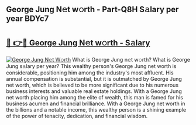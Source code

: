 ## George Jung N𝚎t w𝚘rth - Part-Q8H S𝚊lary per year BDYc7

# <h2><a href="http://gc48on.nevu.top/?p=George+Jung">🔗 👉🔴 George Jung N𝚎t w𝚘rth - S𝚊lary</a></h2>

[![George Jung N𝚎t W𝚘rth](https://i.imgur.com/Oavwk0R.jpeg)](http://gc48on.nevu.top/?p=George+Jung)
What is George Jung n𝚎t w𝚘rth? What is George Jung s𝚊lary per year?
This wealthy person's George Jung net worth is considerable, positioning him among the industry's most affluent. His annual compensation is substantial, but it is outmatched by George Jung net worth, which is believed to be more significant due to his numerous business interests and valuable real estate holdings. With a George Jung net worth placing him among the elite of wealth, this man is famed for his business acumen and financial brilliance. With a George Jung net worth in the billions and a notable income, this wealthy person is a shining example of the power of tenacity, dedication, and financial wisdom.
